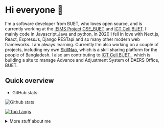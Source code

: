 # Hi everyone :wave:

I'm a software developer from BUET, who loves open source, and is currently working at the [IEIMS Project,CSE_BUET](http://www.banbeis.gov.bd/) and [ICT Cell,BUET](https://www.buet.ac.bd/info/Home/ICTCell).
I mainly code in Javascript,Java and python, in 2020 I fell in love with Next.js, React, ExpressJs, Django RESTapi and so many other modern web frameworks. I am always learning. Currently I'm also
working on a couple of projects, including my own
[SkillNao](https://www.sharemyskillbd.com/), which is a skill sharing platform for the people of Bangladesh. I also am contributing
to [ICT Cell BUET ](https://www.buet.ac.bd/info/Home/ICTCell), which is building a site to
manage Advance and Adjustment System of DAERS Office, BUET.

## Quick overview
* GitHub stats:  

![Github stats](https://github-readme-stats.vercel.app/api?username=Rafsani&hide=stars,issues,contribs&show_icons=true&theme=radical&count_private=true)

[![Top Langs](https://github-readme-stats.vercel.app/api/top-langs/?username=Rafsani&langs_count=6&hide=html,css&layout=compact&theme=radical&include_all_commits=true)](https://github.com/Rafsani/github-readme-stats)

<details>
<summary>
  More stuff about me
</summary>

 

## What I do

I am currently working on both research and software development. My research works mainly focuses on ML/Dl, Virtual Network functions (VNF), Shilling attack on Recommender System. In case of software development I use MERN stack and Django Rest Framework. I am a quick learner who always loves to learn different stacks and loves to make experiments.

## My skills 📜

### Web technologies

- <img src="https://media1.giphy.com/media/ln7z2eWriiQAllfVcn/giphy.gif?cid=790b761118c930ca4ec1368514abd87d7e3fd452fd865464&rid=giphy.gif&ct=s" height='15px' width='15px' > JavaScript
- <img src="https://icon-library.com/images/java-icon-images/java-icon-images-11.jpg" height='18px' width='18px' > Java
- <img src="https://www.clipartmax.com/png/small/39-396037_big-image-python-gif-file-logo.png" height='15px' width='15px' > Python
- <img src="https://www.staffworx.co.uk/wp-content/uploads/2021/09/nextjs-gif.gif" height='12px' width='18px' > Next.js
- <img src="https://cdn.freebiesupply.com/logos/large/2x/react-1-logo-png-transparent.png" height='15px' width='15px' > Reactjs
- <img src="https://www.offidocs.com/imageswebp/logohtmlhtml5.jpg.webp" height='18px' width='18px' > HTML, CSS
- <img src="https://res.cloudinary.com/arcjet-media/image/upload/c_scale,w_256/v1608734952/z8hzeszc9eb3sp3vp3qc.jpg" height='18px' width='18px' > Tailwind CSS
- <img src="https://www.clipartmax.com/png/middle/89-894960_js-discord-bot-logo-node-js-and-react-js.png" height='18px' width='18px' > Node.js 
- <img src="https://cdn.worldvectorlogo.com/logos/django.svg" height='18px' width='18px' > Django
- <img src="https://cms-assets.tutsplus.com/cdn-cgi/image/width=300/uploads/users/45/posts/19786/preview_image/django-rest-framework-wide-retina-preview.gif" height='18px' width='18px' > Django Rest Framework
- <img src="https://undocumentedmatlab.com/images/PostgreSQL.gif" height='18px' width='18px' > Postgres
- <img src="https://www.iconsdb.com/icons/preview/soylent-red/mysql-xxl.png" height='18px' width='18px' > MySQL
- <img src="https://cdn.iconscout.com/icon/free/png-256/mongodb-3629020-3030245.png" height='18px' width='18px' > MongoDB
- <img src="https://www.laurel-group.com/wp-content/uploads/AWS-logo.png" height='18px' width='18px' > Aws 
  

### Application Development

- College Database System
- SkillNao


## What I'm currently learning 📚

- Diving into Machine Learning frameworks and Automation Tools


</details>
